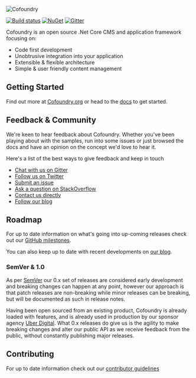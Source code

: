 ![Cofoundry](https://www.cofoundry.org/content/images/external/logo_for_github_readme.png)

[![Build status](https://ci.appveyor.com/api/projects/status/q22kvqkckiswtv8i?svg=true)](https://ci.appveyor.com/project/Cofoundry/cofoundry)
[![NuGet](https://img.shields.io/nuget/v/Cofoundry.Web.Admin.svg)](https://www.nuget.org/packages/Cofoundry.Web.Admin/)
[![Gitter](https://img.shields.io/gitter/room/cofoundry-cms/cofoundry.svg)](https://gitter.im/cofoundry-cms/cofoundry)

Cofoundry is an open source .Net Core CMS and application framework focusing on:

- Code first development
- Unobtrusive integration into your application
- Extensible & flexible architecture
- Simple & user friendly content management


## Getting Started

Find out more at [Cofoundry.org](https://www.cofoundry.org/) or head to the [docs](https://github.com/cofoundry-cms/cofoundry/wiki) to get started.

## Feedback & Community

We're keen to hear feedback about Cofoundry. Whether you've been playing about with the samples, run into some issues or just browsed the docs and have an opinion on the concept we'd love to hear it.

Here's a list of the best ways to give feedback and keep in touch

- [Chat with us on Gitter](https://gitter.im/cofoundry-cms/cofoundry)
- [Follow us on Twitter](https://twitter.com/cofoundrycms)
- [Submit an issue](https://github.com/cofoundry-cms/cofoundry/issues)
- [Ask a question on StackOverflow](http://stackoverflow.com/search?q=cofoundry)
- [Contact us directly](https://www.cofoundry.org/contact)
- [Follow our blog](https://www.cofoundry.org/blog)

## Roadmap

For up to date information on what's going into up-coming releases check out our [GitHub milestones](https://github.com/cofoundry-cms/cofoundry/milestones).

You can also keep up to date with recent developments on [our blog](https://www.cofoundry.org/blog).

### SemVer & 1.0

As per [SemVer](https://semver.org/) our 0.x set of releases are considered early development and breaking changes can happen at any point, however our approach is that patch releases are non-breaking while minor releases can be breaking, but will be documented as such in release notes.

Having been open sourced from an existing product, Cofoundry is already loaded with features, and is already used in production by our sponsor agency [Uber Digital](https://www.uberdigital.com). What 0.x releases do give us is the agility to make breaking changes and alter our public API as we receive feedback from the public, without constantly publishing major releases.

## Contributing

For up to date information check out our [contributor guidelines](https://github.com/cofoundry-cms/cofoundry/blob/master/CONTRIBUTING.md)
 
